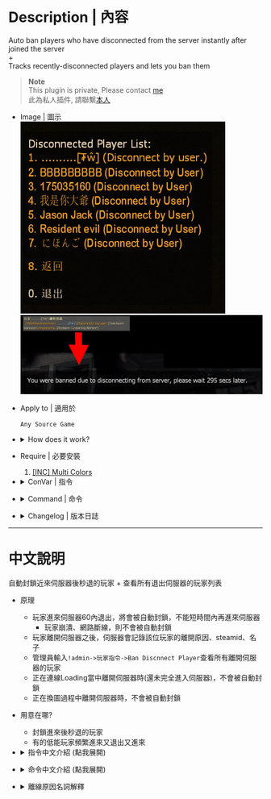 # Description | 內容
Auto ban players who have disconnected from the server instantly after joined the server
<br/>+
<br/>Tracks recently-disconnected players and lets you ban them

> __Note__ <br/>
This plugin is private, Please contact [me](https://github.com/fbef0102/Game-Private_Plugin#私人插件列表-private-plugins-list)<br/>
此為私人插件, 請聯繫[本人](https://github.com/fbef0102/Game-Private_Plugin#私人插件列表-private-plugins-list)

* Image | 圖示
	<br/>![bandisconnected_1](image/bandisconnected_1.jpg)
	<br/>![bandisconnected_2](image/bandisconnected_2.jpg)

* Apply to | 適用於
	```
	Any Source Game
	```

* <details><summary>How does it work?</summary>

	* Auto ban players who have disconnected from the server
		* Ban for short time, wait for 5 mins later to rejoin server again
	* Say ```!admin->Player Commands->Ban Discnnect Player```, Tracks all players who has left server. 
	* The player will not get auto ban if disconnect reason is
		* Crash
		* Kick
		* Timed out
		* VAC Status Checker
		* This Steam accout does not own this game
		* Your client has failed to reply to a query in time
		* No Steam logon
		* No Response
</details>

* Require | 必要安裝
	1. [[INC] Multi Colors](https://github.com/fbef0102/L4D1_2-Plugins/releases/tag/Multi-Colors)

* <details><summary>ConVar | 指令</summary>

	* cfg/sourcemod/bandisconnected.cfg
		```php
		// List size of ban disconnected players menu
		bandisconnected_max "100"

		// If 1, Enable Auto Ban when player disconnects.
		bandisconnected_enable_auto_ban "1"

		// Ban player who disconnects within x seconds after joining server. (0=Always Ban when player disconnects)
		bandisconnected_ban_within_join_seconds "0"

		// If 1, disable Auto Ban when player crashed.
		bandisconnected_crash_ban_disable "1"

		// Ban How many mins for disconnected player. (Mins, 0=Permanent Ban)
		bandisconnected_ban_mins "5"

		// Players with these flags have immune to not be banned automatically. (Empty = Everyone, -1: Nobody)
		bandisconnected_immue_flag "z"

		// If 1, notify someone disconnected and get banned.
		bandisconnected_notify_ban "1"
		```
</details>

* <details><summary>Command | 命令</summary>

	* **Ban a player after they have disconnected! (Access Required: ADMFLAG_BAN)**
		```php
		sm_bandisconnected <steamid> <minutes|0> [reason] <ip> <name>
		sm_bandc <steamid> <minutes|0> [reason] <ip> <name>
		```

	* **List all disconnected players! (Access Required: ADMFLAG_BAN)**
		```php
		sm_listdisconnected
		```
</details>

* <details><summary>Changelog | 版本日誌</summary>

	* v1.2 (2024-12-17)
		* Update cvars
		* Only record sourceban++ if ban is permanent

	* v1.1 (2023-6-14)
		* Fix players got banned when map change

	* v1.0 (2023-5-31)
		* Remake code, convert code to latest syntax
		* Fix warnings when compiling on SourceMod 1.11.
		* Optimize code and improve performance
		* Add autoban if players disconnected from the server with 60 seconds after joined the server
		
	* 1.03
		* [Original Plugin by mad_hamster](https://forums.alliedmods.net/showthread.php?t=135533)
</details>

- - - -
# 中文說明
自動封鎖近來伺服器後秒退的玩家 + 查看所有退出伺服器的玩家列表

* 原理
	* 玩家進來伺服器60內退出，將會被自動封鎖，不能短時間內再進來伺服器
		* 玩家崩潰、網路斷線，則不會被自動封鎖
	* 玩家離開伺服器之後，伺服器會記錄該位玩家的離開原因、steamid、名子
	* 管理員輸入```!admin->玩家指令->Ban Discnnect Player```查看所有離開伺服器的玩家
	* 正在連線Loading當中離開伺服器時(還未完全進入伺服器)，不會被自動封鎖
	* 正在換圖過程中離開伺服器時，不會被自動封鎖

* 用意在哪?
	* 封鎖進來後秒退的玩家
	* 有的低能玩家頻繁進來又退出又進來

* <details><summary>指令中文介紹 (點我展開)</summary>

	* cfg/sourcemod/bandisconnected.cfg
		```php
		// 在"Ban Discnnect Player"介面上顯示的玩家數量 （所有離開伺服器的玩家列表）
		bandisconnected_max "100"

		// 為1時，自動封鎖進來後秒退的玩家
		bandisconnected_enable_auto_ban "1"

		// 進來伺服器後60秒內又退出的玩家才會被自動封鎖 (0=只要玩家離線就是封鎖)
		bandisconnected_ban_within_join_seconds "0"

		// 為1時，如果玩家崩潰退出則不會被自動封鎖
		bandisconnected_crash_ban_disable "1"

		// 設置封鎖的時間 (分鐘, 0=永久)
		bandisconnected_ban_mins "5"

		// 擁有這些權限的玩家，不會被自動封鎖 (留白 = 任何人都不會被自動封鎖, -1: 任何人都會被自動封鎖)
		bandisconnected_immue_flag "z"

		// 為1時，提示所有玩家有人被此插件自動封鎖
		bandisconnected_notify_ban "1"
		```
</details>

* <details><summary>命令中文介紹 (點我展開)</summary>

	* **封鎖一個已經退出伺服器的玩家 (權限: ADMFLAG_BAN)**
		```php
		sm_bandisconnected <steamid> <minutes|0> [reason] <ip> <name>
		sm_bandc <steamid> <minutes|0> [reason] <ip> <name>
		```

	* **列出所有離開伺服器的玩家 (權限: ADMFLAG_BAN)**
		```php
		sm_listdisconnected
		```
</details>

* <details><summary>離線原因名詞解釋</summary>

	* Discennet by user => 玩家自主離開
	* Crash => 崩潰
	* Kick => 被踢
	* Timed out => 網路斷線
	* VAC Status Checker => 被VAC
	* This Steam accout does not own this game => 此帳號未擁有惡靈勢力遊戲
	* Your client has failed to reply to a query in time  => 沒有回應伺服器的網路數據 (可能是網路斷線)
	* No Steam logon => 沒有偵測到 Steam 正版帳號
	* No Response => 玩家無回應 (可能是網路斷線)
</details>